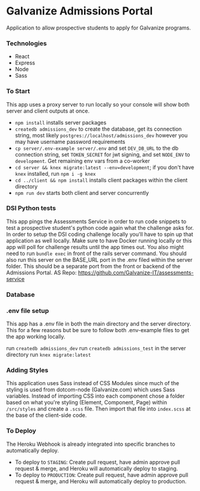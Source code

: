 # Galvanize Admissions Portal

Application to allow prospective students to apply for Galvanize programs.

### Technologies
- React
- Express
- Node
- Sass


### To Start
This app uses a proxy server to run locally so your console will show both server and client outputs at once.

- `npm install` installs server packages
- `createdb admissions_dev` to create the database, get its connection string, most likely `postgres://localhost/admissions_dev` however you may have username password requirements
- `cp server/.env-example server/.env` and set `DEV_DB_URL` to the db connection string, set `TOKEN_SECRET` for jwt signing, and set `NODE_ENV` to `development`. Get remaining env vars from a co-worker
- `cd server && knex migrate:latest --env=development`; if you don't have `knex` installed, run `npm i -g knex`
- `cd ../client && npm install` installs client packages within the client directory
- `npm run dev` starts both client and server concurrently


### DSI Python tests
This app pings the Assessments Service in order to run code snippets to test a prospective student's python code again what the challenge asks for.  In order to setup the DSI coding challenge locally you'll have to spin up that application as well locally.  Make sure to have Docker running locally or this app will poll for challenge results until the app times out.  You also might need to run `bundle exec` in front of the rails server command.  You should also run this server on the BASE_URL port in the .env filed within the server folder.  This should be a separate port from the front or backend of the Admissions Portal.  AS Repo: https://github.com/Galvanize-IT/assessments-service

### Database

### .env file setup
This app has a .env file in both the main directory and the server directory. This for a few reasons but be sure to follow both .env-example files to get the app working locally.

run `createdb admissions_dev`
run `createdb admissions_test`
in the server directory run `knex migrate:latest`

### Adding Styles
This application uses Sass instead of CSS Modules since much of the styling is used from dotcom-node (Galvanize.com) which uses Sass variables.  Instead of importing CSS into each component chose a folder based on what you're styling (Element, Component, Page) within `/src/styles` and create a `.scss` file.  Then import that file into `index.scss` at the base of the client-side code.

### To Deploy
The Heroku Webhook is already integrated into specific branches to automatically deploy.
- To deploy to `STAGING`: Create pull request, have admin approve pull request & merge, and Heroku will automatically deploy to staging.
- To deploy to `PRODUCTION`: Create pull request, have admin approve pull request & merge, and Heroku will automatically deploy to production.
